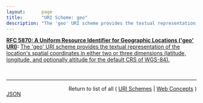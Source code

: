 ```yaml
---
layout:      page
title:       "URI Scheme: geo"
description: "The 'geo' URI scheme provides the textual representation of the location's spatial coordinates in either two or three dimensions (latitude, longitude, and optionally altitude for the default CRS of WGS-84)."
---
```


**[RFC 5870: A Uniform Resource Identifier for Geographic Locations ('geo' URI)](/specs/IETF/RFC/5870 "This document specifies a Uniform Resource Identifier (URI) for geographic locations using the 'geo' scheme name. A 'geo' URI identifies a physical location in a two- or three-dimensional coordinate reference system in a compact, simple, human-readable, and protocol-independent way. The default coordinate reference system used is the World Geodetic System 1984 (WGS-84)."):** [The 'geo' URI scheme provides the textual representation of the location's spatial coordinates in either two or three dimensions (latitude, longitude, and optionally altitude for the default CRS of WGS-84).](http://tools.ietf.org/html/rfc5870#section-3 "Read documentation for URI Scheme &#34;geo&#34;")

<br/>
<hr/>

<p style="float : left"><a href="geo.json" title="JSON representing this particular Web Concept">JSON</a></p>
<p style="text-align: right">Return to list of all ( <a href="../uri-schemes">URI Schemes</a> | <a href="../">Web Concepts</a> )</p>

